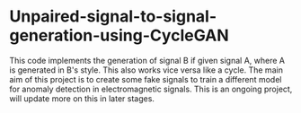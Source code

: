 # Unpaired-signal-to-signal-generation-using-CycleGAN

This code implements the generation of signal B if given signal A, where A is generated in B's style. This also works vice versa like a cycle.
The main aim of this project is to create some fake signals to train a different model for anomaly detection in electromagnetic signals.
This is an ongoing project, will update more on this in later stages. 
